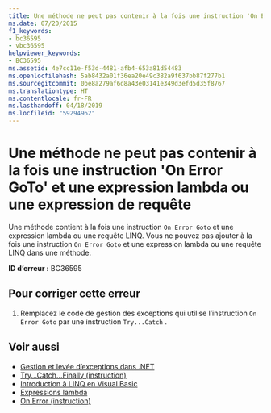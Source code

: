 ```yaml
---
title: Une méthode ne peut pas contenir à la fois une instruction 'On Error GoTo' et une expression lambda ou une expression de requête
ms.date: 07/20/2015
f1_keywords:
- bc36595
- vbc36595
helpviewer_keywords:
- BC36595
ms.assetid: 4e7cc11e-f53d-4481-afb4-653a81d54483
ms.openlocfilehash: 5ab8432a01f36ea20e49c382a9f637bb87f277b1
ms.sourcegitcommit: 0be8a279af6d8a43e03141e349d3efd5d35f8767
ms.translationtype: HT
ms.contentlocale: fr-FR
ms.lasthandoff: 04/18/2019
ms.locfileid: "59294962"
---
```

# <a name="method-cannot-contain-both-an-on-error-goto-statement-and-a-lambda-or-query-expression"></a>Une méthode ne peut pas contenir à la fois une instruction 'On Error GoTo' et une expression lambda ou une expression de requête
Une méthode contient à la fois une instruction `On Error Goto` et une expression lambda ou une requête LINQ. Vous ne pouvez pas ajouter à la fois une instruction `On Error Goto` et une expression lambda ou une requête LINQ dans une méthode.  
  
 **ID d’erreur :** BC36595  
  
## <a name="to-correct-this-error"></a>Pour corriger cette erreur  
  
1. Remplacez le code de gestion des exceptions qui utilise l’instruction `On Error Goto` par une instruction `Try...Catch` .  
  
## <a name="see-also"></a>Voir aussi

- [Gestion et levée d’exceptions dans .NET](../../standard/exceptions/index.md)
- [Try...Catch...Finally (instruction)](../../visual-basic/language-reference/statements/try-catch-finally-statement.md)
- [Introduction à LINQ en Visual Basic](../../visual-basic/programming-guide/language-features/linq/introduction-to-linq.md)
- [Expressions lambda](../../visual-basic/programming-guide/language-features/procedures/lambda-expressions.md)
- [On Error (instruction)](../../visual-basic/language-reference/statements/on-error-statement.md)
